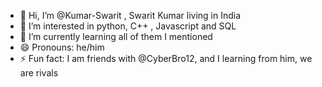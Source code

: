 - 👋 Hi, I’m @Kumar-Swarit , Swarit Kumar living in India
- 👀 I’m interested in python, C++ , Javascript and SQL
- 🌱 I’m currently learning all of them I mentioned
- 😄 Pronouns: he/him
- ⚡ Fun fact: I am friends with @CyberBro12, and I learning from him, we are rivals

<!---
Kumar-Swarit/Kumar-Swarit is a ✨ special ✨ repository because its `README.md` (this file) appears on your GitHub profile.
You can click the Preview link to take a look at your changes.
--->
